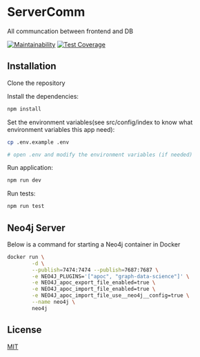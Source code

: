 # ServerComm
All communcation between frontend and DB

[![Maintainability](https://api.codeclimate.com/v1/badges/ad9db42ef0a42bb21764/maintainability)](https://codeclimate.com/github/TogetherCrew/api/maintainability)
[![Test Coverage](https://api.codeclimate.com/v1/badges/ad9db42ef0a42bb21764/test_coverage)](https://codeclimate.com/github/TogetherCrew/api/test_coverage)

## Installation

Clone the repository

Install the dependencies:

```bash
npm install
```


Set the environment variables(see src/config/index to know what environment variables this app need):

```bash
cp .env.example .env

# open .env and modify the environment variables (if needed)
```

Run application:
```bash
npm run dev
```

Run tests:
```bash
npm run test
```

## Neo4j Server

Below is a command for starting a Neo4j container in Docker
```bash
docker run \
        -d \
        --publish=7474:7474 --publish=7687:7687 \
        -e NEO4J_PLUGINS='["apoc", "graph-data-science"]' \
        -e NEO4J_apoc_export_file_enabled=true \
        -e NEO4J_apoc_import_file_enabled=true \
        -e NEO4J_apoc_import_file_use__neo4j__config=true \
        --name neo4j \
        neo4j
```

## License

[MIT](LICENSE)
